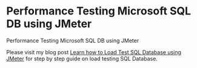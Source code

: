 # Performance Testing Microsoft SQL DB using JMeter
Performance Testing Microsoft SQL DB using JMeter

Please visit my blog post [Learn how to Load Test SQL Database using JMeter](https://www.naveenbhati.com/post/learn-how-to-load-test-sql-database-using-jmeter) for step by step guide on load testing SQL Database.
